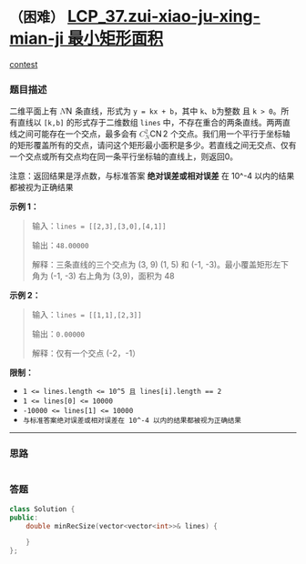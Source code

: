 # `（困难）` [LCP_37.zui-xiao-ju-xing-mian-ji 最小矩形面积](https://leetcode-cn.com/problems/zui-xiao-ju-xing-mian-ji/)

[contest](https://leetcode-cn.com/contest/season/2021-spring/problems/zui-xiao-ju-xing-mian-ji/)

### 题目描述
<p>二维平面上有 <span class="katex"><span class="katex-mathml"><math xmlns="http://www.w3.org/1998/Math/MathML"><semantics><mrow><mi>N</mi></mrow><annotation encoding="application/x-tex">N</annotation></semantics></math></span><span class="katex-html" aria-hidden="true"><span class="base"><span class="strut" style="height:0.68333em;vertical-align:0em;"></span><span class="mord mathdefault" style="margin-right:0.10903em;">N</span></span></span></span> 条直线，形式为 <code>y = kx + b</code>，其中 <code>k</code>、<code>b</code>为整数 且 <code>k &gt; 0</code>。所有直线以 <code>[k,b]</code> 的形式存于二维数组 <code>lines</code> 中，不存在重合的两条直线。两两直线之间可能存在一个交点，最多会有 <span class="katex"><span class="katex-mathml"><math xmlns="http://www.w3.org/1998/Math/MathML"><semantics><mrow><msubsup><mi>C</mi><mi>N</mi><mn>2</mn></msubsup></mrow><annotation encoding="application/x-tex">C_N^2</annotation></semantics></math></span><span class="katex-html" aria-hidden="true"><span class="base"><span class="strut" style="height:1.089439em;vertical-align:-0.275331em;"></span><span class="mord"><span class="mord mathdefault" style="margin-right:0.07153em;">C</span><span class="msupsub"><span class="vlist-t vlist-t2"><span class="vlist-r"><span class="vlist" style="height:0.8141079999999999em;"><span style="top:-2.424669em;margin-left:-0.07153em;margin-right:0.05em;"><span class="pstrut" style="height:2.7em;"></span><span class="sizing reset-size6 size3 mtight"><span class="mord mathdefault mtight" style="margin-right:0.10903em;">N</span></span></span><span style="top:-3.063em;margin-right:0.05em;"><span class="pstrut" style="height:2.7em;"></span><span class="sizing reset-size6 size3 mtight"><span class="mord mtight">2</span></span></span></span><span class="vlist-s">​</span></span><span class="vlist-r"><span class="vlist" style="height:0.275331em;"><span></span></span></span></span></span></span></span></span></span> 个交点。我们用一个平行于坐标轴的矩形覆盖所有的交点，请问这个矩形最小面积是多少。若直线之间无交点、仅有一个交点或所有交点均在同一条平行坐标轴的直线上，则返回0。</p>
<p>注意：返回结果是浮点数，与标准答案 <strong>绝对误差或相对误差</strong> 在 10^-4 以内的结果都被视为正确结果</p>
<p><strong>示例 1：</strong></p>
<blockquote>
<p>输入：<code>lines = [[2,3],[3,0],[4,1]]</code></p>
<p>输出：<code>48.00000</code></p>
<p>解释：三条直线的三个交点为 (3, 9) (1, 5) 和 (-1, -3)。最小覆盖矩形左下角为 (-1, -3) 右上角为 (3,9)，面积为 48</p>
</blockquote>
<p><strong>示例 2：</strong></p>
<blockquote>
<p>输入：<code>lines = [[1,1],[2,3]]</code></p>
<p>输出：<code>0.00000</code></p>
<p>解释：仅有一个交点 (-2，-1）</p>
</blockquote>
<p><strong>限制：</strong></p>
<ul>
<li><code>1 &lt;= lines.length &lt;= 10^5 且 lines[i].length == 2</code></li>
<li><code>1 &lt;= lines[0] &lt;= 10000</code></li>
<li><code>-10000 &lt;= lines[1] &lt;= 10000</code></li>
<li><code>与标准答案绝对误差或相对误差在 10^-4 以内的结果都被视为正确结果</code></li>
</ul>


---
### 思路
```
```



### 答题
``` C++
class Solution {
public:
    double minRecSize(vector<vector<int>>& lines) {

    }
};
```




